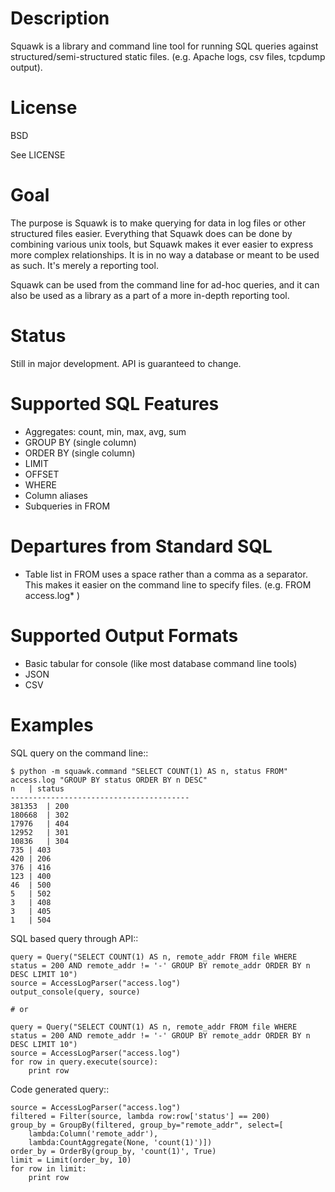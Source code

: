 
Description
===========

Squawk is a library and command line tool for running SQL queries
against structured/semi-structured static files.
(e.g. Apache logs, csv files, tcpdump output).

License
=======

BSD

See LICENSE

Goal
====

The purpose is Squawk is to make querying for data in log files or other
structured files easier. Everything that Squawk does can be done by
combining various unix tools, but Squawk makes it ever easier to express
more complex relationships. It is in no way a database or meant to be
used as such. It's merely a reporting tool.

Squawk can be used from the command line for ad-hoc queries, and it can
also be used as a library as a part of a more in-depth reporting tool.

Status
======

Still in major development. API is guaranteed to change.

Supported SQL Features
======================

 * Aggregates: count, min, max, avg, sum
 * GROUP BY (single column)
 * ORDER BY (single column)
 * LIMIT
 * OFFSET
 * WHERE
 * Column aliases
 * Subqueries in FROM

Departures from Standard SQL
============================

 * Table list in FROM uses a space rather than a comma as a separator.
   This makes it easier on the command line to specify files.
   (e.g. FROM access.log* )

Supported Output Formats
========================

 * Basic tabular for console (like most database command line tools)
 * JSON
 * CSV

Examples
========

SQL query on the command line::

    $ python -m squawk.command "SELECT COUNT(1) AS n, status FROM" access.log "GROUP BY status ORDER BY n DESC"
    n	| status
    ----------------------------------------
    381353	| 200
    180668	| 302
    17976	| 404
    12952	| 301
    10836	| 304
    735	| 403
    420	| 206
    376	| 416
    123	| 400
    46	| 500
    5	| 502
    3	| 408
    3	| 405
    1	| 504

SQL based query through API::

    query = Query("SELECT COUNT(1) AS n, remote_addr FROM file WHERE status = 200 AND remote_addr != '-' GROUP BY remote_addr ORDER BY n DESC LIMIT 10")
    source = AccessLogParser("access.log")
    output_console(query, source)
    
    # or
    
    query = Query("SELECT COUNT(1) AS n, remote_addr FROM file WHERE status = 200 AND remote_addr != '-' GROUP BY remote_addr ORDER BY n DESC LIMIT 10")
    source = AccessLogParser("access.log")
    for row in query.execute(source):
        print row

Code generated query::

    source = AccessLogParser("access.log")
    filtered = Filter(source, lambda row:row['status'] == 200)
    group_by = GroupBy(filtered, group_by="remote_addr", select=[
        lambda:Column('remote_addr'),
        lambda:CountAggregate(None, 'count(1)')])
    order_by = OrderBy(group_by, 'count(1)', True)
    limit = Limit(order_by, 10)
    for row in limit:
        print row
